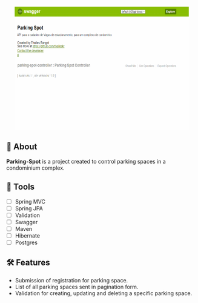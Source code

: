 <p align="center">
  <img width="460" height="325" src="src/main/resources/assets/GIF 12-05-2022 00-11-15.gif">
</p>

## 📗 About

**Parking-Spot** is a project created to control parking spaces in a condominium complex.
## 🔨 Tools

-   [ ] Spring MVC
-   [ ] Spring JPA
-   [ ] Validation
-   [ ] Swagger
-   [ ] Maven
-   [ ] Hibernate
-   [ ] Postgres

## 🛠️ Features
- Submission of registration for parking space.
- List of all parking spaces sent in pagination form.
- Validation for creating, updating and deleting a specific parking space.